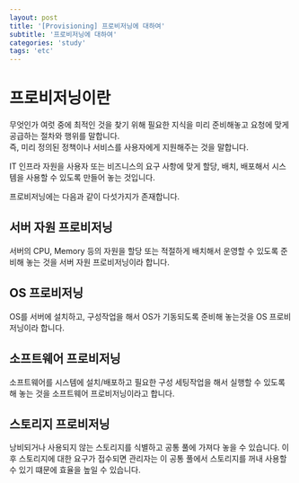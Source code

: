```yaml
---
layout: post
title: '[Provisioning] 프로비저닝에 대하여'
subtitle: '프로비저닝에 대하여'
categories: 'study'
tags: 'etc'
---
```


# 프로비저닝이란

무엇인가 여럿 중에 최적인 것을 찾기 위해 필요한 지식을 미리 준비해놓고 요청에 맞게 공급하는 절차와 행위를 말합니다.  
즉, 미리 정의된 정책이나 서비스를 사용자에게 지원해주는 것을 말합니다.

IT 인프라 자원을 사용자 또는 비즈니스의 요구 사항에 맞게 할당, 배치, 배포해서 시스템을 사용할 수 있도록 만들어 놓는 것입니다.

프로비저닝에는 다음과 같이 다섯가지가 존재합니다.

## 서버 자원 프로비저닝

서버의 CPU, Memory 등의 자원을 할당 또는 적절하게 배치해서 운영할 수 있도록 준비해 놓는 것을 서버 자원 프로비저닝이라 합니다.

## OS 프로비저닝 

OS를 서버에 설치하고, 구성작업을 해서 OS가 기동되도록 준비해 놓는것을 OS 프로비저닝이라 합니다.

## 소프트웨어 프로비저닝

소프트웨어를 시스템에 설치/배포하고 필요한 구성 세팅작업을 해서 실행할 수 있도록 해 놓는 것을 소프트웨어 프로비저닝이라고 합니다.

## 스토리지 프로비저닝

낭비되거나 사용되지 않는 스토리지를 식별하고 공통 풀에 가져다 놓을 수 있습니다. 이후 스토리지에 대한 요구가 접수되면 관리자는 이 공통 풀에서 스토리지를 꺼내 사용할 수 있기 떄문에 효율을 높일 수 있습니다.